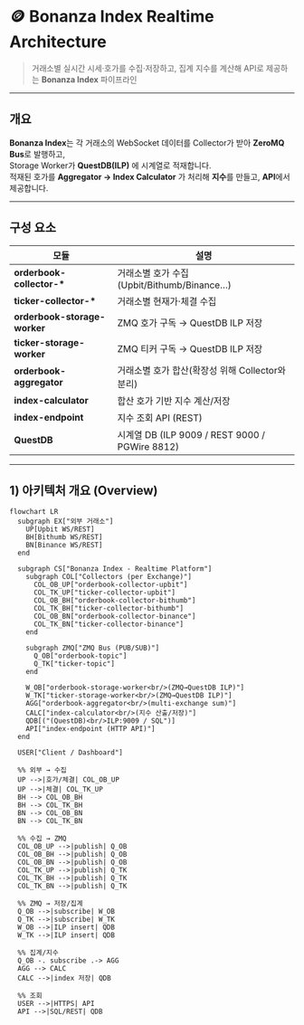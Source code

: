 # 🪙 Bonanza Index Realtime Architecture

> 거래소별 실시간 시세·호가를 수집·저장하고, 집계 지수를 계산해 API로 제공하는 **Bonanza Index** 파이프라인

---

## 개요

**Bonanza Index**는 각 거래소의 WebSocket 데이터를 Collector가 받아 **ZeroMQ Bus**로 발행하고,  
Storage Worker가 **QuestDB(ILP)** 에 시계열로 적재합니다.  
적재된 호가를 **Aggregator → Index Calculator** 가 처리해 **지수**를 만들고, **API**에서 제공합니다.

---

## 구성 요소

| 모듈 | 설명 |
|---|---|
| **orderbook-collector-\*** | 거래소별 호가 수집 (Upbit/Bithumb/Binance…) |
| **ticker-collector-\*** | 거래소별 현재가·체결 수집 |
| **orderbook-storage-worker** | ZMQ 호가 구독 → QuestDB ILP 저장 |
| **ticker-storage-worker** | ZMQ 티커 구독 → QuestDB ILP 저장 |
| **orderbook-aggregator** | 거래소별 호가 합산(확장성 위해 Collector와 분리) |
| **index-calculator** | 합산 호가 기반 지수 계산/저장 |
| **index-endpoint** | 지수 조회 API (REST) |
| **QuestDB** | 시계열 DB (ILP 9009 / REST 9000 / PGWire 8812) |

---

## 1) 아키텍처 개요 (Overview)

```mermaid
flowchart LR
  subgraph EX["외부 거래소"]
    UP[Upbit WS/REST]
    BH[Bithumb WS/REST]
    BN[Binance WS/REST]
  end

  subgraph CS["Bonanza Index - Realtime Platform"]
    subgraph COL["Collectors (per Exchange)"]
      COL_OB_UP["orderbook-collector-upbit"]
      COL_TK_UP["ticker-collector-upbit"]
      COL_OB_BH["orderbook-collector-bithumb"]
      COL_TK_BH["ticker-collector-bithumb"]
      COL_OB_BN["orderbook-collector-binance"]
      COL_TK_BN["ticker-collector-binance"]
    end

    subgraph ZMQ["ZMQ Bus (PUB/SUB)"]
      Q_OB["orderbook-topic"]
      Q_TK["ticker-topic"]
    end

    W_OB["orderbook-storage-worker<br/>(ZMQ→QuestDB ILP)"]
    W_TK["ticker-storage-worker<br/>(ZMQ→QuestDB ILP)"]
    AGG["orderbook-aggregator<br/>(multi-exchange sum)"]
    CALC["index-calculator<br/>(지수 산출/저장)"]
    QDB[("(QuestDB)<br/>ILP:9009 / SQL")]
    API["index-endpoint (HTTP API)"]
  end

  USER["Client / Dashboard"]

  %% 외부 → 수집
  UP -->|호가/체결| COL_OB_UP
  UP -->|체결| COL_TK_UP
  BH --> COL_OB_BH
  BH --> COL_TK_BH
  BN --> COL_OB_BN
  BN --> COL_TK_BN

  %% 수집 → ZMQ
  COL_OB_UP -->|publish| Q_OB
  COL_OB_BH -->|publish| Q_OB
  COL_OB_BN -->|publish| Q_OB
  COL_TK_UP -->|publish| Q_TK
  COL_TK_BH -->|publish| Q_TK
  COL_TK_BN -->|publish| Q_TK

  %% ZMQ → 저장/집계
  Q_OB -->|subscribe| W_OB
  Q_TK -->|subscribe| W_TK
  W_OB -->|ILP insert| QDB
  W_TK -->|ILP insert| QDB

  %% 집계/지수
  Q_OB -. subscribe .-> AGG
  AGG --> CALC
  CALC -->|index 저장| QDB

  %% 조회
  USER -->|HTTPS| API
  API -->|SQL/REST| QDB
